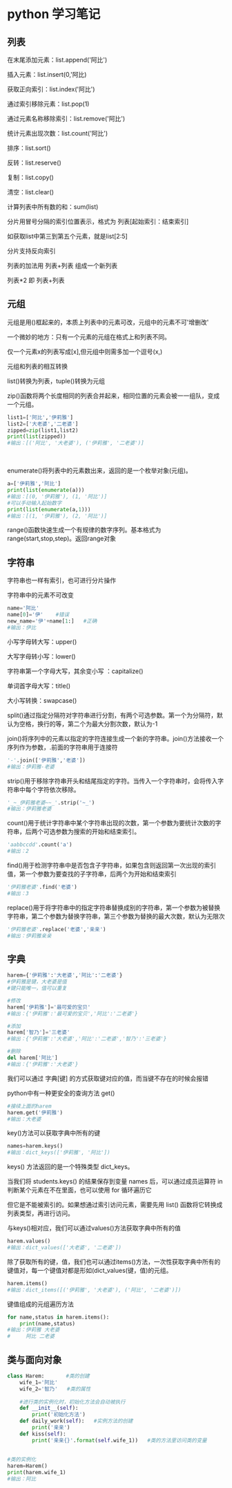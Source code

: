 # python 学习笔记

## 列表

在末尾添加元素：list.append('阿比')

插入元素：list.insert(0,'阿比)

获取正向索引：list.index('阿比')

通过索引移除元素：list.pop(1) 

通过元素名称移除索引：list.remove('阿比')

统计元素出现次数：list.count('阿比')

排序：list.sort()

反转：list.reserve()

复制：list.copy()

清空：list.clear()

计算列表中所有数的和：sum(list)



分片用冒号分隔的索引位置表示，格式为 列表[起始索引：结束索引] 

如获取list中第三到第五个元素，就是list[2:5]

 分片支持反向索引



列表的加法用  列表+列表  组成一个新列表

列表*2 即  列表+列表









## 元组

元组是用()框起来的，本质上列表中的元素可改，元组中的元素不可'增删改'

一个微妙的地方：只有一个元素的元组在格式上和列表不同。

仅一个元素x的列表写成[x],但元组中则需多加一个逗号(x,)



元组和列表的相互转换

list()转换为列表，tuple()转换为元组



zip()函数将两个长度相同的列表合并起来，相同位置的元素会被一一组队，变成一个元组。

``` python
list1=['阿比','伊莉雅']
list2=['大老婆','二老婆']
zipped=zip(list1,list2)
print(list(zipped))
#输出：[('阿比', '大老婆'), ('伊莉雅', '二老婆')]
```

​	

enumerate()将列表中的元素数出来，返回的是一个枚举对象(元组)。

``` python
a=['伊莉雅','阿比']
print(list(enumerate(a)))
#输出：[(0, '伊莉雅'), (1, '阿比')]
#可以手动输入起始数字
print(list(enumerate(a,1)))
#输出：[(1, '伊莉雅'), (2, '阿比')]
```



range()函数快速生成一个有规律的数字序列。基本格式为range(start,stop,step)。返回range对象









## 字符串

字符串也一样有索引，也可进行分片操作

字符串中的元素不可改变

```python
name='阿比'
name[0]='伊'    #错误
new_name='伊'+name[1:]   #正确
#输出：伊比
```



小写字母转大写：upper()

大写字母转小写：lower()

字符串第一个字母大写，其余变小写  ：capitalize()

单词首字母大写：title()

大小写转换：swapcase()



split()通过指定分隔符对字符串进行分割，有两个可选参数。第一个为分隔符，默认为空格，换行的等，第二个为最大分割次数，默认为-1



join()将序列中的元素以指定的字符连接生成一个新的字符串。join()方法接收一个	序列作为参数，.前面的字符串用于连接符

```python
'-'.join(['伊莉雅','老婆'])
#输出：伊莉雅-老婆
```



strip()用于移除字符串开头和结尾指定的字符。当传入一个字符串时，会将传入字符串中每个字符依次移除。

```python
'_~_伊莉雅老婆~~_'.strip('~_')
#输出：伊莉雅老婆
```



count()用于统计字符串中某个字符串出现的次数，第一个参数为要统计次数的字符串，后两个可选参数为搜索的开始和结束索引。

```python
'aabbccdd'.count('a')
#输出：2
```



find()用于检测字符串中是否包含子字符串，如果包含则返回第一次出现的索引值，第一个参数为要查找的子字符串，后两个为开始和结束索引

```python
'伊莉雅老婆'.find('老婆')
#输出：3
```



replace()用于将字符串中的指定字符串替换成别的字符串，第一个参数为被替换字符串，第二个参数为替换字符串，第三个参数为替换的最大次数，默认为无限次

```python
'伊莉雅老婆'.replace('老婆','亲亲')
#输出：伊莉雅亲亲
```











## 字典

```python
harem={'伊莉雅':'大老婆','阿比':'二老婆'}
#伊莉雅是键，大老婆是值
#键只能唯一，值可以重复

#修改
harem['伊莉雅']='最可爱的宝贝'
#输出：{'伊莉雅':'最可爱的宝贝','阿比':'二老婆'}

#添加
harem['智乃']='三老婆'
#输出：{'伊莉雅':'大老婆','阿比':'二老婆','智乃':'三老婆'}

#删除
del harem['阿比']
#输出：{'伊莉雅':'大老婆'}
```



我们可以通过  字典[键]  的方式获取键对应的值，而当键不存在的时候会报错

python中有一种更安全的查询方法  get()

```python
#接续上面的harem
harem.get('伊莉雅')
#输出：大老婆
```



key()方法可以获取字典中所有的键

```python
names=harem.keys()
#输出：dict_keys(['伊莉雅', '阿比'])
```

keys() 方法返回的是一个特殊类型 dict_keys。

当我们将 students.keys() 的结果保存到变量 names 后，可以通过成员运算符 in 判断某个元素在不在里面，也可以使用 for 循环遍历它

但它是不能被索引的。如果想通过索引访问元素，需要先用 list() 函数将它转换成列表类型，再进行访问。



与keys()相对应，我们可以通过values()方法获取字典中所有的值

```python
harem.values()
#输出：dict_values(['大老婆', '二老婆'])
```



除了获取所有的键，值，我们也可以通过items()方法，一次性获取字典中所有的键值对，每一个键值对都是形如(dict_values(键，值)的元组。

```python
harem.items()
#输出：dict_items([('伊莉雅', '大老婆'), ('阿比', '二老婆')])
```



键值组成的元组遍历方法

```python
for name,status in harem.items():
    print(name,status)
#输出：伊莉雅 大老婆
#     阿比 二老婆
```





## 类与面向对象

```python
class Harem:       #类的创建
    wife_1='阿比'
    wife_2='智乃'   #类的属性
    
    #进行类的实例化时，初始化方法会自动被执行
    def __init__(self):
        print('初始化方法')
    def daily_work(self):   #实例方法的创建
        print('亲亲')
    def kiss(self):
        print('亲亲{}'.format(self.wife_1))   #类的方法里访问类的变量
    
    
#类的实例化
harem=Harem()
print(harem.wife_1)
#输出：阿比
    
    
```

